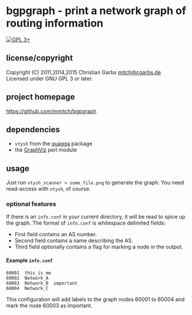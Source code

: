 bgpgraph - print a network graph of routing information
=======================================================

[![GPL 3+](https://img.shields.io/badge/license-GPL%203%2B-blue.svg)](http://www.gnu.org/licenses/gpl-3.0-standalone.html)


license/copyright
-----------------

Copyright (C) 2011,2014,2015  Christian Garbs <mitch@cgarbs.de>  
Licensed under GNU GPL 3 or later.


project homepage
----------------

  https://github.com/mmitch/bgpgraph
  

dependencies
------------

- ``vtysh`` from the [quagga](https://www.quagga.net/) package
- the [GraphViz](https://metacpan.org/pod/GraphViz) perl module


usage
-----

Just run ``vtysh_scanner > some_file.png`` to generate the graph.
You need read-access with ``vtysh``, of course.


### optional features

If there is an ``info.conf`` in your current directory, it will be
read to spice up the graph.  The format of ``info.conf`` is whitespace
delimited fields:

- First field contains an AS number.
- Second field contains a name describing the AS.
- Third field optionally contains a flag for marking a node in the output.


#### Example ``info.conf``

```
60001  this_is_me
60002  Network_A
60003  Network_B  important
60004  Network_C
```

This configuration will add labels to the graph nodes 60001 to 60004
and mark the node 60003 as important.
